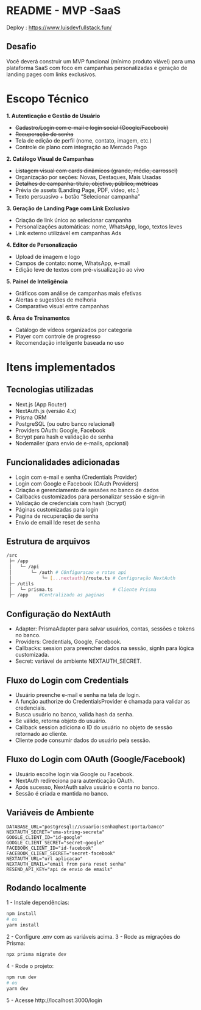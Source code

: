 # README - MVP -SaaS

Deploy : https://www.luisdevfullstack.fun/

## **Desafio**

Você deverá construir um MVP funcional (mínimo produto viável) para uma plataforma SaaS com foco em campanhas personalizadas e geração de landing pages com links exclusivos.

# **Escopo Técnico**

**1. Autenticação e Gestão de Usuário**

- ~~Cadastro/Login com e-mail e login social (Google/Facebook)~~  
- ~~Recuperação de senha~~ 
- Tela de edição de perfil (nome, contato, imagem, etc.)
- Controle de plano com integração ao Mercado Pago

**2. Catálogo Visual de Campanhas**

- ~~Listagem visual com cards dinâmicos (grande, médio, carrossel)~~ 
- Organização por seções: Novas, Destaques, Mais Usadas
- ~~Detalhes de campanha: título, objetivo, público, métricas~~ 
- Prévia de assets (Landing Page, PDF, vídeo, etc.)
- Texto persuasivo + botão “Selecionar campanha”

**3. Geração de Landing Page com Link Exclusivo**

- Criação de link único ao selecionar campanha
- Personalizações automáticas: nome, WhatsApp, logo, textos leves
- Link externo utilizável em campanhas Ads

**4. Editor de Personalização**

- Upload de imagem e logo
- Campos de contato: nome, WhatsApp, e-mail
- Edição leve de textos com pré-visualização ao vivo

**5. Painel de Inteligência**

- Gráficos com análise de campanhas mais efetivas
- Alertas e sugestões de melhoria
- Comparativo visual entre campanhas

**6. Área de Treinamentos**

- Catálogo de vídeos organizados por categoria
- Player com controle de progresso
- Recomendação inteligente baseada no uso

# Itens implementados

## Tecnologias utilizadas
- Next.js (App Router)
- NextAuth.js (versão 4.x)
- Prisma ORM
- PostgreSQL (ou outro banco relacional)
- Providers OAuth: Google, Facebook
- Bcrypt para hash e validação de senha
- Nodemailer (para envio de e-mails, opcional)

## Funcionalidades adicionadas
- Login com e-mail e senha (Credentials Provider)
- Login com Google e Facebook (OAuth Providers)
- Criação e gerenciamento de sessões no banco de dados
- Callbacks customizados para personalizar sessão e sign-in
- Validação de credenciais com hash (bcrypt)
- Páginas customizadas para login
- Pagina de recuperação de senha
- Envio de email lde reset de senha

## Estrutura de arquivos

```bash
/src
 ├─ /app
 │   └─ /api
 │       └─ /auth # C0nfiguracao e rotas api
 │           └─ [...nextauth]/route.ts # Configuração NextAuth
 ├─ /utils
 │   └─ prisma.ts                      # Cliente Prisma
 ├─ /app    #Centralizado as paginas

```

## Configuração do NextAuth
- Adapter: PrismaAdapter para salvar usuários, contas, sessões e tokens no banco.
- Providers: Credentials, Google, Facebook.
- Callbacks: session para preencher dados na sessão, signIn para lógica customizada.
- Secret: variável de ambiente NEXTAUTH_SECRET.

## Fluxo do Login com Credentials
- Usuário preenche e-mail e senha na tela de login.
- A função authorize do CredentialsProvider é chamada para validar as credenciais.
- Busca usuário no banco, valida hash da senha.
- Se válido, retorna objeto do usuário.
- Callback session adiciona o ID do usuário no objeto de sessão retornado ao cliente.
- Cliente pode consumir dados do usuário pela sessão.

## Fluxo do Login com OAuth (Google/Facebook)
- Usuário escolhe login via Google ou Facebook.
- NextAuth redireciona para autenticação OAuth.
- Após sucesso, NextAuth salva usuário e conta no banco.
- Sessão é criada e mantida no banco.

## Variáveis de Ambiente

```env
DATABASE_URL="postgresql://usuario:senha@host:porta/banco"
NEXTAUTH_SECRET="uma-string-secreta"
GOOGLE_CLIENT_ID="id-google"
GOOGLE_CLIENT_SECRET="secret-google"
FACEBOOK_CLIENT_ID="id-facebook"
FACEBOOK_CLIENT_SECRET="secret-facebook"
NEXTAUTH_URL="url aplicacao"
NEXTAUTH_EMAIL="email from para reset senha"
RESEND_API_KEY="api de envio de emails"
```

## Rodando localmente
1 - Instale dependências:

```bash
npm install
# ou
yarn install
```
2 - Configure .env com as variáveis acima.
3 - Rode as migrações do Prisma:
```bash
npx prisma migrate dev
```
4 - Rode o projeto:
```bash
npm run dev
# ou
yarn dev
```
5 - Acesse http://localhost:3000/login